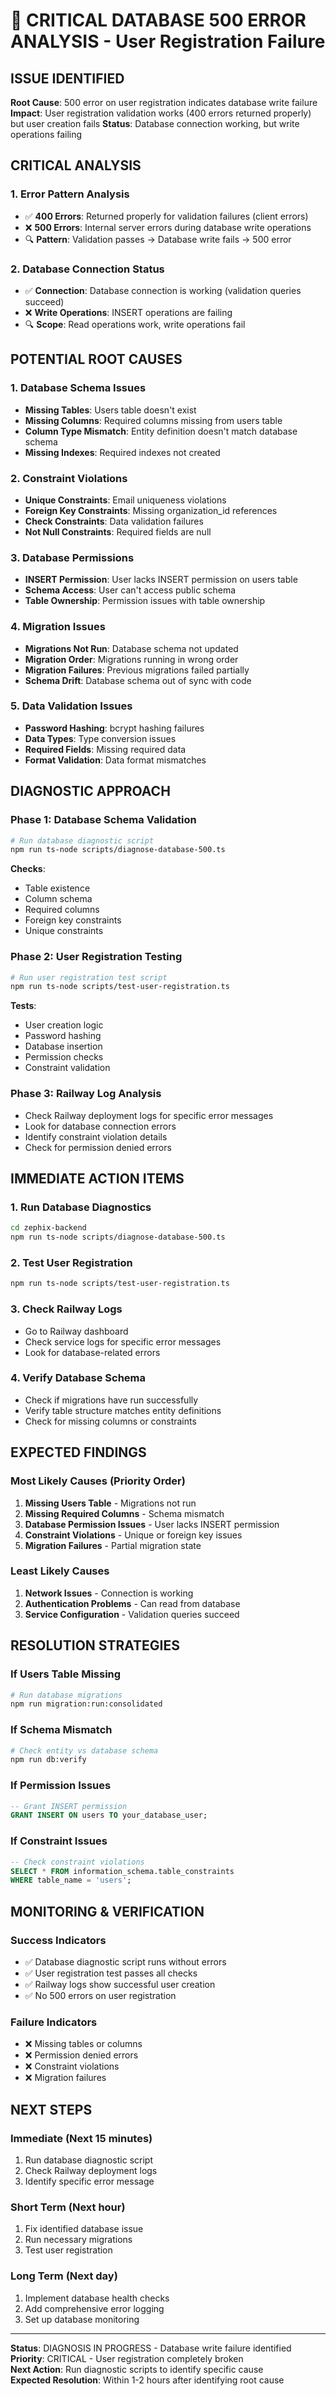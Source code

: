 # 🚨 CRITICAL DATABASE 500 ERROR ANALYSIS - User Registration Failure

## ISSUE IDENTIFIED
**Root Cause**: 500 error on user registration indicates database write failure
**Impact**: User registration validation works (400 errors returned properly) but user creation fails
**Status**: Database connection working, but write operations failing

## CRITICAL ANALYSIS

### 1. Error Pattern Analysis
- ✅ **400 Errors**: Returned properly for validation failures (client errors)
- ❌ **500 Errors**: Internal server errors during database write operations
- 🔍 **Pattern**: Validation passes → Database write fails → 500 error

### 2. Database Connection Status
- ✅ **Connection**: Database connection is working (validation queries succeed)
- ❌ **Write Operations**: INSERT operations are failing
- 🔍 **Scope**: Read operations work, write operations fail

## POTENTIAL ROOT CAUSES

### 1. Database Schema Issues
- **Missing Tables**: Users table doesn't exist
- **Missing Columns**: Required columns missing from users table
- **Column Type Mismatch**: Entity definition doesn't match database schema
- **Missing Indexes**: Required indexes not created

### 2. Constraint Violations
- **Unique Constraints**: Email uniqueness violations
- **Foreign Key Constraints**: Missing organization_id references
- **Check Constraints**: Data validation failures
- **Not Null Constraints**: Required fields are null

### 3. Database Permissions
- **INSERT Permission**: User lacks INSERT permission on users table
- **Schema Access**: User can't access public schema
- **Table Ownership**: Permission issues with table ownership

### 4. Migration Issues
- **Migrations Not Run**: Database schema not updated
- **Migration Order**: Migrations running in wrong order
- **Migration Failures**: Previous migrations failed partially
- **Schema Drift**: Database schema out of sync with code

### 5. Data Validation Issues
- **Password Hashing**: bcrypt hashing failures
- **Data Types**: Type conversion issues
- **Required Fields**: Missing required data
- **Format Validation**: Data format mismatches

## DIAGNOSTIC APPROACH

### Phase 1: Database Schema Validation
```bash
# Run database diagnostic script
npm run ts-node scripts/diagnose-database-500.ts
```

**Checks**:
- Table existence
- Column schema
- Required columns
- Foreign key constraints
- Unique constraints

### Phase 2: User Registration Testing
```bash
# Run user registration test script
npm run ts-node scripts/test-user-registration.ts
```

**Tests**:
- User creation logic
- Password hashing
- Database insertion
- Permission checks
- Constraint validation

### Phase 3: Railway Log Analysis
- Check Railway deployment logs for specific error messages
- Look for database connection errors
- Identify constraint violation details
- Check for permission denied errors

## IMMEDIATE ACTION ITEMS

### 1. Run Database Diagnostics
```bash
cd zephix-backend
npm run ts-node scripts/diagnose-database-500.ts
```

### 2. Test User Registration
```bash
npm run ts-node scripts/test-user-registration.ts
```

### 3. Check Railway Logs
- Go to Railway dashboard
- Check service logs for specific error messages
- Look for database-related errors

### 4. Verify Database Schema
- Check if migrations have run successfully
- Verify table structure matches entity definitions
- Check for missing columns or constraints

## EXPECTED FINDINGS

### Most Likely Causes (Priority Order)
1. **Missing Users Table** - Migrations not run
2. **Missing Required Columns** - Schema mismatch
3. **Database Permission Issues** - User lacks INSERT permission
4. **Constraint Violations** - Unique or foreign key issues
5. **Migration Failures** - Partial migration state

### Least Likely Causes
1. **Network Issues** - Connection is working
2. **Authentication Problems** - Can read from database
3. **Service Configuration** - Validation queries succeed

## RESOLUTION STRATEGIES

### If Users Table Missing
```bash
# Run database migrations
npm run migration:run:consolidated
```

### If Schema Mismatch
```bash
# Check entity vs database schema
npm run db:verify
```

### If Permission Issues
```sql
-- Grant INSERT permission
GRANT INSERT ON users TO your_database_user;
```

### If Constraint Issues
```sql
-- Check constraint violations
SELECT * FROM information_schema.table_constraints 
WHERE table_name = 'users';
```

## MONITORING & VERIFICATION

### Success Indicators
- ✅ Database diagnostic script runs without errors
- ✅ User registration test passes all checks
- ✅ Railway logs show successful user creation
- ✅ No 500 errors on user registration

### Failure Indicators
- ❌ Missing tables or columns
- ❌ Permission denied errors
- ❌ Constraint violations
- ❌ Migration failures

## NEXT STEPS

### Immediate (Next 15 minutes)
1. Run database diagnostic script
2. Check Railway deployment logs
3. Identify specific error message

### Short Term (Next hour)
1. Fix identified database issue
2. Run necessary migrations
3. Test user registration

### Long Term (Next day)
1. Implement database health checks
2. Add comprehensive error logging
3. Set up database monitoring

---

**Status**: DIAGNOSIS IN PROGRESS - Database write failure identified  
**Priority**: CRITICAL - User registration completely broken  
**Next Action**: Run diagnostic scripts to identify specific cause  
**Expected Resolution**: Within 1-2 hours after identifying root cause
